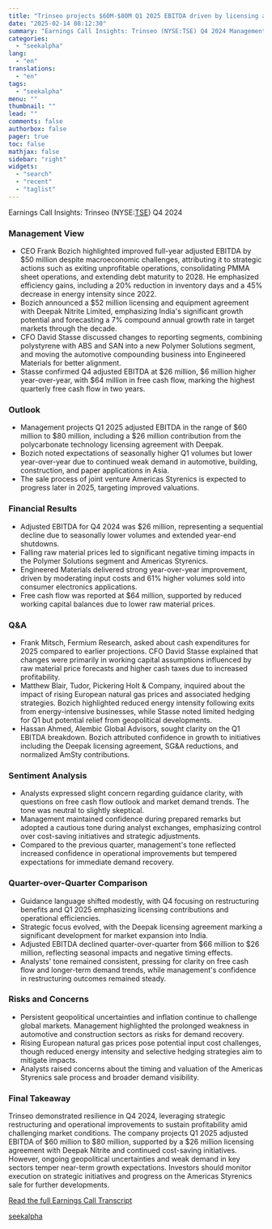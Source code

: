 ```yaml
---
title: "Trinseo projects $60M-$80M Q1 2025 EBITDA driven by licensing agreement and operational efficiencies"
date: "2025-02-14 08:12:30"
summary: "Earnings Call Insights: Trinseo (NYSE:TSE) Q4 2024 Management View CEO Frank Bozich highlighted improved full-year adjusted EBITDA by $50 million despite macroeconomic challenges, attributing it to strategic actions such as exiting unprofitable operations, consolidating PMMA sheet operations, and extending debt maturity to 2028. He emphasized efficiency gains, including a 20%..."
categories:
  - "seekalpha"
lang:
  - "en"
translations:
  - "en"
tags:
  - "seekalpha"
menu: ""
thumbnail: ""
lead: ""
comments: false
authorbox: false
pager: true
toc: false
mathjax: false
sidebar: "right"
widgets:
  - "search"
  - "recent"
  - "taglist"
---
```


Earnings Call Insights: Trinseo (NYSE:[TSE](https://seekingalpha.com/symbol/TSE "Trinseo PLC")) Q4 2024

### Management View

* CEO Frank Bozich highlighted improved full-year adjusted EBITDA by $50 million despite macroeconomic challenges, attributing it to strategic actions such as exiting unprofitable operations, consolidating PMMA sheet operations, and extending debt maturity to 2028. He emphasized efficiency gains, including a 20% reduction in inventory days and a 45% decrease in energy intensity since 2022.
* Bozich announced a $52 million licensing and equipment agreement with Deepak Nitrite Limited, emphasizing India's significant growth potential and forecasting a 7% compound annual growth rate in target markets through the decade.
* CFO David Stasse discussed changes to reporting segments, combining polystyrene with ABS and SAN into a new Polymer Solutions segment, and moving the automotive compounding business into Engineered Materials for better alignment.
* Stasse confirmed Q4 adjusted EBITDA at $26 million, $6 million higher year-over-year, with $64 million in free cash flow, marking the highest quarterly free cash flow in two years.

### Outlook

* Management projects Q1 2025 adjusted EBITDA in the range of $60 million to $80 million, including a $26 million contribution from the polycarbonate technology licensing agreement with Deepak.
* Bozich noted expectations of seasonally higher Q1 volumes but lower year-over-year due to continued weak demand in automotive, building, construction, and paper applications in Asia.
* The sale process of joint venture Americas Styrenics is expected to progress later in 2025, targeting improved valuations.

### Financial Results

* Adjusted EBITDA for Q4 2024 was $26 million, representing a sequential decline due to seasonally lower volumes and extended year-end shutdowns.
* Falling raw material prices led to significant negative timing impacts in the Polymer Solutions segment and Americas Styrenics.
* Engineered Materials delivered strong year-over-year improvement, driven by moderating input costs and 61% higher volumes sold into consumer electronics applications.
* Free cash flow was reported at $64 million, supported by reduced working capital balances due to lower raw material prices.

### Q&A

* Frank Mitsch, Fermium Research, asked about cash expenditures for 2025 compared to earlier projections. CFO David Stasse explained that changes were primarily in working capital assumptions influenced by raw material price forecasts and higher cash taxes due to increased profitability.
* Matthew Blair, Tudor, Pickering Holt & Company, inquired about the impact of rising European natural gas prices and associated hedging strategies. Bozich highlighted reduced energy intensity following exits from energy-intensive businesses, while Stasse noted limited hedging for Q1 but potential relief from geopolitical developments.
* Hassan Ahmed, Alembic Global Advisors, sought clarity on the Q1 EBITDA breakdown. Bozich attributed confidence in growth to initiatives including the Deepak licensing agreement, SG&A reductions, and normalized AmSty contributions.

### Sentiment Analysis

* Analysts expressed slight concern regarding guidance clarity, with questions on free cash flow outlook and market demand trends. The tone was neutral to slightly skeptical.
* Management maintained confidence during prepared remarks but adopted a cautious tone during analyst exchanges, emphasizing control over cost-saving initiatives and strategic adjustments.
* Compared to the previous quarter, management's tone reflected increased confidence in operational improvements but tempered expectations for immediate demand recovery.

### Quarter-over-Quarter Comparison

* Guidance language shifted modestly, with Q4 focusing on restructuring benefits and Q1 2025 emphasizing licensing contributions and operational efficiencies.
* Strategic focus evolved, with the Deepak licensing agreement marking a significant development for market expansion into India.
* Adjusted EBITDA declined quarter-over-quarter from $66 million to $26 million, reflecting seasonal impacts and negative timing effects.
* Analysts' tone remained consistent, pressing for clarity on free cash flow and longer-term demand trends, while management's confidence in restructuring outcomes remained steady.

### Risks and Concerns

* Persistent geopolitical uncertainties and inflation continue to challenge global markets. Management highlighted the prolonged weakness in automotive and construction sectors as risks for demand recovery.
* Rising European natural gas prices pose potential input cost challenges, though reduced energy intensity and selective hedging strategies aim to mitigate impacts.
* Analysts raised concerns about the timing and valuation of the Americas Styrenics sale process and broader demand visibility.

### Final Takeaway

Trinseo demonstrated resilience in Q4 2024, leveraging strategic restructuring and operational improvements to sustain profitability amid challenging market conditions. The company projects Q1 2025 adjusted EBITDA of $60 million to $80 million, supported by a $26 million licensing agreement with Deepak Nitrite and continued cost-saving initiatives. However, ongoing geopolitical uncertainties and weak demand in key sectors temper near-term growth expectations. Investors should monitor execution on strategic initiatives and progress on the Americas Styrenics sale for further developments.

[Read the full Earnings Call Transcript](https://seekingalpha.com/symbol/TSE/earnings/transcripts)

[seekalpha](https://seekingalpha.com/news/4408354-trinseo-projects-60m-80m-q1-2025-ebitda-driven-by-licensing-agreement-and-operational)
